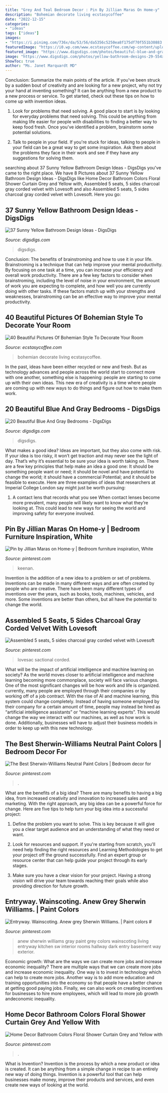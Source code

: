 ```yaml
---
title: "Grey And Teal Bedroom Decor : Pin By Jillian Maras On Home-y"
description: "Bohemian decorate living ecstasycoffee"
date: "2022-12-15"
categories:
- "ideas"
tags: ["ideas"]
images:
- "https://i.pinimg.com/736x/da/53/56/da5356c5250ea8f175df70f551b30883.jpg"
featuredImage: "https://i0.wp.com/www.ecstasycoffee.com/wp-content/uploads/2016/10/Bohemian-Living-Room-Designs-35.jpg"
featured_image: "https://www.digsdigs.com/photos/beautiful-blue-and-gray-bedrooms-11-554x738.jpg"
image: "https://www.digsdigs.com/photos/yellow-bathroom-designs-29-554x833.jpg"
ShowToc: true
author: "Ms. Janet Marquardt MD"
---
```



Conclusion: Summarize the main points of the article.
If you've been struck by a sudden bout of creativity and are looking for a new project, why not try your hand at inventing something? It can be anything from a new product to a new process or service. To get started, check out these tips on how to come up with invention ideas.
1. Look for problems that need solving. A good place to start is by looking for everyday problems that need solving. This could be anything from making life easier for people with disabilities to finding a better way to keep food fresh. Once you've identified a problem, brainstorm some potential solutions.

2. Talk to people in your field. If you're stuck for ideas, talking to people in your field can be a great way to get some inspiration. Ask them about the problems they face in their work and see if they have any suggestions for solving them.

	

		
searching about 37 Sunny Yellow Bathroom Design Ideas - DigsDigs you've came to the right place. We have 8 Pictures about 37 Sunny Yellow Bathroom Design Ideas - DigsDigs like Home Decor Bathroom Colors Floral Shower Curtain Grey and Yellow with, Assembled 5 seats, 5 sides charcoal gray corded velvet with Lovesoft and also Assembled 5 seats, 5 sides charcoal gray corded velvet with Lovesoft. Here you go:
		
    
## 37 Sunny Yellow Bathroom Design Ideas - DigsDigs

<img loading=lazy src="https://www.digsdigs.com/photos/yellow-bathroom-designs-29-554x833.jpg" onerror="this.onerror=null;this.src='https://tse2.mm.bing.net/th?id=OIP.Ovm1mdvHmVgzD0tTc-gnbQHaLI&amp;pid=15.1';" alt="37 Sunny Yellow Bathroom Design Ideas - DigsDigs">

_Source: digsdigs.com_

>digsdigs. 

	

Conclusion: The benefits of brainstroming and how to use it in your life.
Brainstroming is a technique that can help improve your mental productivity. By focusing on one task at a time, you can increase your efficiency and overall work productivity. There are a few key factors to consider when brainstroming, including the level of noise in your environment, the amount of work you are expecting to complete, and how well you are currently doing with other tasks. If these factors match up with your strengths and weaknesses, brainstroming can be an effective way to improve your mental productivity.

    
## 40 Beautiful Pictures Of Bohemian Style To Decorate Your Room

<img loading=lazy src="https://i0.wp.com/www.ecstasycoffee.com/wp-content/uploads/2016/10/Bohemian-Living-Room-Designs-35.jpg" onerror="this.onerror=null;this.src='https://tse2.mm.bing.net/th?id=OIP.YRsEy2Wyo410chk2s7XReAHaK3&amp;pid=15.1';" alt="40 Beautiful Pictures Of Bohemian Style To Decorate Your Room">

_Source: ecstasycoffee.com_

>bohemian decorate living ecstasycoffee. 

	

In the past, ideas have been either recycled or new and fresh. But as technology advances and people across the world start to connect more with one another, something else is happening: people are starting to come up with their own ideas. This new era of creativity is a time where people are coming up with new ways to do things and figure out how to make them work.

    
## 20 Beautiful Blue And Gray Bedrooms - DigsDigs

<img loading=lazy src="https://www.digsdigs.com/photos/beautiful-blue-and-gray-bedrooms-11-554x738.jpg" onerror="this.onerror=null;this.src='https://tse2.mm.bing.net/th?id=OIP.Pq8Eicsk7nQCVjcKKBa5gwHaJ3&amp;pid=15.1';" alt="20 Beautiful Blue And Gray Bedrooms - DigsDigs">

_Source: digsdigs.com_

>digsdigs. 

	

What makes a good idea?
Ideas are important, but they also come with risk. If your idea is too risky, it won’t get traction and may never see the light of day. That’s why it’s essential to be sure your idea is worth taking on. There are a few key principles that help make an idea a good one: It should be something people want or need; it should be novel and have potential to change the world; it should have a commercial Potential; and it should be feasible to execute. Here are three examples of ideas that researchers at Imperial College London say might just be worth pursuing: 
1. A contact lens that records what you see When contact lenses become more prevalent, many people will likely want to know what they’re looking at. This could lead to new ways for seeing the world and improving safety for everyone involved.

    
## Pin By Jillian Maras On Home-y | Bedroom Furniture Inspiration, White

<img loading=lazy src="https://i.pinimg.com/736x/40/34/95/403495bbf286b2c0fba9693ed8d848e7.jpg" onerror="this.onerror=null;this.src='https://tse3.mm.bing.net/th?id=OIP.yPxIMdQTJ0HwzeGN-qSpLAHaJ4&amp;pid=15.1';" alt="Pin by Jillian Maras on Home-y | Bedroom furniture inspiration, White">

_Source: pinterest.com_

>keenan. 

	

Invention is the addition of a new idea to a problem or set of problems. Inventions can be made in many different ways and are often created by people who are creative. There have been many different types of inventions over the years, such as books, tools, machines, vehicles, and more. Some inventions are better than others, but all have the potential to change the world.

    
## Assembled 5 Seats, 5 Sides Charcoal Gray Corded Velvet With Lovesoft

<img loading=lazy src="https://i.pinimg.com/736x/cc/62/51/cc625184463258c8694d67b681071d11.jpg" onerror="this.onerror=null;this.src='https://tse4.mm.bing.net/th?id=OIP.gQMnaon6xSN0Y1T1-CtDqQHaJ4&amp;pid=15.1';" alt="Assembled 5 seats, 5 sides charcoal gray corded velvet with Lovesoft">

_Source: pinterest.com_

>lovesac sactional corded. 

	

What will be the impact of artificial intelligence and machine learning on society?
As the world moves closer to artificial intelligence and machine learning becoming more commonplace, society will face various changes. One of the most significant changes will be how work and life is organized. currently, many people are employed through their companies or by working off of a job contract. With the rise of AI and machine learning, this system could change completely. Instead of having someone employed by their company for a certain amount of time, people may instead be hired as “artificial intelligence assistants” or “machine learning experts”. This would change the way we interact with our machines, as well as how work is done. Additionally, businesses will have to adjust their business models in order to keep up with this new technology.

    
## The Best Sherwin-Williams Neutral Paint Colors | Bedroom Decor For

<img loading=lazy src="https://i.pinimg.com/736x/da/53/56/da5356c5250ea8f175df70f551b30883.jpg" onerror="this.onerror=null;this.src='https://tse4.mm.bing.net/th?id=OIP.dVcGEadyOOaxvsdFk5DcHgHaK8&amp;pid=15.1';" alt="The Best Sherwin-Williams Neutral Paint Colors | Bedroom decor for">

_Source: pinterest.com_

>. 

	

What are the benefits of a big idea?
There are many benefits to having a big idea, from increased creativity and innovation to increased sales and marketing. With the right approach, any big idea can be a powerful force for change. Here are five tips to help turn your big idea into a successful project:
1. Define the problem you want to solve. This is key because it will give you a clear target audience and an understanding of what they need or want.

2. Look for resources and support. If you're starting from scratch, you'll need help finding the right resources and Learning Methodologies to get your project off the ground successfully. Find an expert group or resource center that can help guide your project through its early stages.

3. Make sure you have a clear vision for your project. Having a strong vision will drive your team towards reaching their goals while also providing direction for future growth.

    
## Entryway. Wainscoting. Anew Grey Sherwin Williams. | Paint Colors #

<img loading=lazy src="https://i.pinimg.com/736x/10/dd/44/10dd446dbb6f9b907f72c36b9c299b7f.jpg" onerror="this.onerror=null;this.src='https://tse1.mm.bing.net/th?id=OIP.TaxZ5K8qjPXfamJAICkhSgHaJ3&amp;pid=15.1';" alt="Entryway. Wainscoting. Anew grey Sherwin Williams. | Paint colors #">

_Source: pinterest.com_

>anew sherwin williams gray paint grey colors wainscoting living entryway kitchen sw interior rooms hallway dark entry basement way exterior. 

	

Economic growth: What are the ways we can create more jobs and increase economic inequality?
There are multiple ways that we can create more jobs and increase economic inequality. One way is to invest in technology which can help to create more jobs. Another way is to add more education and training opportunities into the economy so that people have a better chance at getting good paying jobs. Finally, we can also work on creating incentives for businesses to hire more employees, which will lead to more job growth andeconomic inequality.

    
## Home Decor Bathroom Colors Floral Shower Curtain Grey And Yellow With

<img loading=lazy src="https://i.pinimg.com/736x/b3/d2/28/b3d228d22478e68d653146c04b23e451.jpg" onerror="this.onerror=null;this.src='https://tse4.mm.bing.net/th?id=OIP.DQ_oKuwY2ieqd0bgijkucwHaLY&amp;pid=15.1';" alt="Home Decor Bathroom Colors Floral Shower Curtain Grey and Yellow with">

_Source: pinterest.com_

>. 

	

What is Invention?
Invention is the process by which a new product or idea is created. It can be anything from a simple change in recipe to an entirely new way of doing things. Invention is a powerful tool that can help businesses make money, improve their products and services, and even create new ways of looking at the world.

